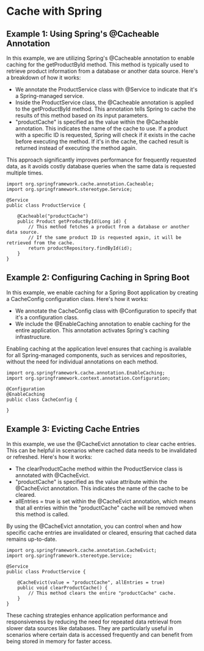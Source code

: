 # Cache with Spring

## Example 1: Using Spring's @Cacheable Annotation
In this example, we are utilizing Spring's @Cacheable annotation to enable caching for the getProductById method. This method is typically used to retrieve product information from a database or another data source. Here's a breakdown of how it works:

* We annotate the ProductService class with @Service to indicate that it's a Spring-managed service.
* Inside the ProductService class, the @Cacheable annotation is applied to the getProductById method. This annotation tells Spring to cache the results of this method based on its input parameters.
* "productCache" is specified as the value within the @Cacheable annotation. This indicates the name of the cache to use. If a product with a specific ID is requested, Spring will check if it exists in the cache before executing the method. If it's in the cache, the cached result is returned instead of executing the method again.

This approach significantly improves performance for frequently requested data, as it avoids costly database queries when the same data is requested multiple times.

```
import org.springframework.cache.annotation.Cacheable;
import org.springframework.stereotype.Service;

@Service
public class ProductService {

    @Cacheable("productCache")
    public Product getProductById(Long id) {
        // This method fetches a product from a database or another data source.
        // If the same product ID is requested again, it will be retrieved from the cache.
        return productRepository.findById(id);
    }
}

```

## Example 2: Configuring Caching in Spring Boot

In this example, we enable caching for a Spring Boot application by creating a CacheConfig configuration class. Here's how it works:

* We annotate the CacheConfig class with @Configuration to specify that it's a configuration class.
* We include the @EnableCaching annotation to enable caching for the entire application. This annotation activates Spring's caching infrastructure.

Enabling caching at the application level ensures that caching is available for all Spring-managed components, such as services and repositories, without the need for individual annotations on each method.

```
import org.springframework.cache.annotation.EnableCaching;
import org.springframework.context.annotation.Configuration;

@Configuration
@EnableCaching
public class CacheConfig {

}
```

## Example 3: Evicting Cache Entries

In this example, we use the @CacheEvict annotation to clear cache entries. This can be helpful in scenarios where cached data needs to be invalidated or refreshed. Here's how it works:

* The clearProductCache method within the ProductService class is annotated with @CacheEvict.
* "productCache" is specified as the value attribute within the @CacheEvict annotation. This indicates the name of the cache to be cleared.
* allEntries = true is set within the @CacheEvict annotation, which means that all entries within the "productCache" cache will be removed when this method is called.

By using the @CacheEvict annotation, you can control when and how specific cache entries are invalidated or cleared, ensuring that cached data remains up-to-date.

```
import org.springframework.cache.annotation.CacheEvict;
import org.springframework.stereotype.Service;

@Service
public class ProductService {

    @CacheEvict(value = "productCache", allEntries = true)
    public void clearProductCache() {
        // This method clears the entire "productCache" cache.
    }
}
```

These caching strategies enhance application performance and responsiveness by reducing the need for repeated data retrieval from slower data sources like databases. They are particularly useful in scenarios where certain data is accessed frequently and can benefit from being stored in memory for faster access.


